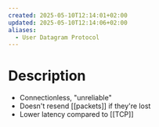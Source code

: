 ```yaml
---
created: 2025-05-10T12:14:01+02:00
updated: 2025-05-10T12:14:06+02:00
aliases:
  - User Datagram Protocol
---
```

# Description
- Connectionless, "unreliable"
- Doesn't resend [[packets]] if they're lost
- Lower latency compared to [[TCP]]